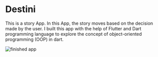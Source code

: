 # Destini 

This is a story App. In this App, the story moves based on the decision made by the user.
I built this app with the help of Flutter and Dart programming language to explore the concept of object-oriented programming (OOP) in dart.


![finished app](images/)




